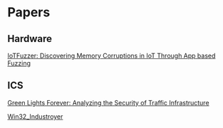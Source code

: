 # Papers


## Hardware

[IoTFuzzer: Discovering Memory Corruptions in IoT Through App based Fuzzing](https://web.cse.ohio-state.edu/~lin.3021/file/NDSS18b.pdf)

## ICS

[Green Lights Forever: Analyzing the Security of Traffic Infrastructure](https://jhalderm.com/pub/papers/traffic-woot14.pdf)

[Win32_Industroyer](https://cyber-peace.org/wp-content/uploads/2017/06/Win32_Industroyer.pdf)